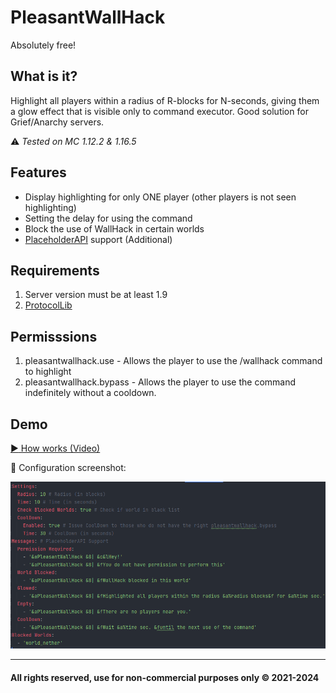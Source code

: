 # PleasantWallHack
Absolutely free!

## What is it?

Highlight all players within a radius of R-blocks for N-seconds, giving them a glow effect that is visible only to command executor. Good solution for Grief/Anarchy servers.

:warning: *Tested on MC 1.12.2 & 1.16.5*

## Features

- Display highlighting for only ONE player (other players is not seen highlighting)
- Setting the delay for using the command
- Block the use of WallHack in certain worlds
- [PlaceholderAPI](https://github.com/PlaceholderAPI/PlaceholderAPI) support (Additional)

## Requirements

1. Server version must be at least 1.9
2. [ProtocolLib](https://github.com/dmulloy2/ProtocolLib)

## Permisssions

1. pleasantwallhack.use - Allows the player to use the /wallhack command to highlight
2. pleasantwallhack.bypass - Allows the player to use the command indefinitely without a cooldown.

## Demo

[:arrow_forward: How works (Video)](https://youtu.be/JfIcXIF7WG0)

:wrench: Configuration screenshot:

![Configuration](https://github.com/MVSSTON/pleasantwallhack/blob/master/.local/configuration.png)

***
#### All rights reserved, use for non-commercial purposes only &copy; 2021-2024
